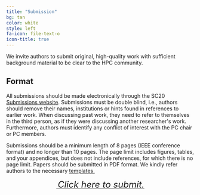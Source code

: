 ```yaml
---
title: "Submission"
bg: tan
color: white
style: left
fa-icon: file-text-o
icon-title: true
---
```


We invite authors to submit original, high-quality work with
sufficient background material to be clear to the HPC
community.

## Format

All submissions should be made electronically through the SC20 <a
href="https://submissions.supercomputing.org">Submissions
website</a>.  Submissions must be double blind, i.e., authors should
remove their names, institutions or hints found in references to
earlier work. When discussing past work, they need to refer to
themselves in the third person, as if they were discussing another
researcher's work. Furthermore, authors must identify any conflict of
interest with the PC chair or PC members.

Submissions should be a minimum length of 8 pages (IEEE conference format) 
and no longer than 10 pages. The page limit includes figures, tables, and your 
appendices, but does not include references, for which there is no page limit. 
Papers should be submitted in PDF format. We kindly refer authors to the 
necessary <a href="https://www.ieee.org/conferences/publishing/templates.html">templates. 

<div style="text-align:center;">
  <p>
    <span style="font-size:20px;">
      <a href="https://submissions.supercomputing.orgt">
        <i class="fa fa-sign-in">&nbsp;<font size="5">Click here to submit.</font></i>
      </a>
    </span>
  </p>
</div>
